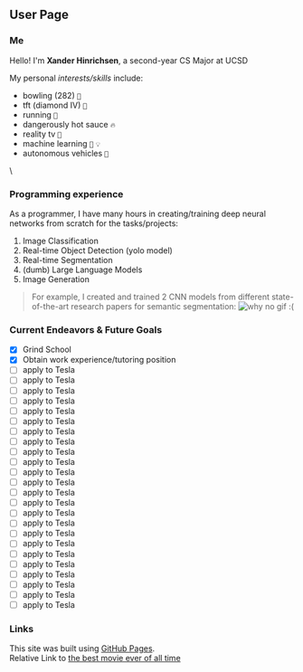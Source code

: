 ## User Page

### Me



Hello! I'm **Xander Hinrichsen**, a second-year CS Major at UCSD

My personal *interests/skills* include:
  
* bowling (282) `🎳`
* tft (diamond IV) `🐧`
* running `🏃‍`
* dangerously hot sauce `🔥`
* reality tv `💩`
* machine learning `🤖` `💡`
* autonomous vehicles `🚙` 

\


### Programming experience
  
As a programmer, I have many hours in creating/training deep neural networks from scratch for the tasks/projects:
1. Image Classification
2. Real-time Object Detection (yolo model)
3. Real-time Segmentation
4. (dumb) Large Language Models
5. Image Generation
  
> For example, I created and trained 2 CNN models from different state-of-the-art research papers for semantic segmentation: 
![why no gif :(](https://media.giphy.com/media/ebRcNQM49EMMkkWeLB/giphy.gif)
  
### Current Endeavors & Future Goals   
- [x] Grind School
- [x] Obtain work experience/tutoring position
- [ ] apply to Tesla
- [ ] apply to Tesla 
- [ ] apply to Tesla
- [ ] apply to Tesla
- [ ] apply to Tesla 
- [ ] apply to Tesla
- [ ] apply to Tesla
- [ ] apply to Tesla 
- [ ] apply to Tesla
- [ ] apply to Tesla
- [ ] apply to Tesla 
- [ ] apply to Tesla 
- [ ] apply to Tesla
- [ ] apply to Tesla 
- [ ] apply to Tesla
- [ ] apply to Tesla
- [ ] apply to Tesla 
- [ ] apply to Tesla
- [ ] apply to Tesla
- [ ] apply to Tesla 
- [ ] apply to Tesla
- [ ] apply to Tesla
- [ ] apply to Tesla 
- [ ] apply to Tesla
  
### Links
  
  This site was built using [GitHub Pages](https://pages.github.com/). \
Relative Link to [the best movie ever of all time](TopGunMaverick.md)
